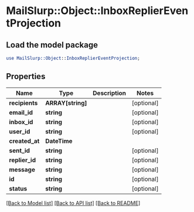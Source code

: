 # MailSlurp::Object::InboxReplierEventProjection

## Load the model package
```perl
use MailSlurp::Object::InboxReplierEventProjection;
```

## Properties
Name | Type | Description | Notes
------------ | ------------- | ------------- | -------------
**recipients** | **ARRAY[string]** |  | [optional] 
**email_id** | **string** |  | [optional] 
**inbox_id** | **string** |  | [optional] 
**user_id** | **string** |  | [optional] 
**created_at** | **DateTime** |  | 
**sent_id** | **string** |  | [optional] 
**replier_id** | **string** |  | [optional] 
**message** | **string** |  | [optional] 
**id** | **string** |  | [optional] 
**status** | **string** |  | [optional] 

[[Back to Model list]](../README#documentation-for-models) [[Back to API list]](../README#documentation-for-api-endpoints) [[Back to README]](../README)


